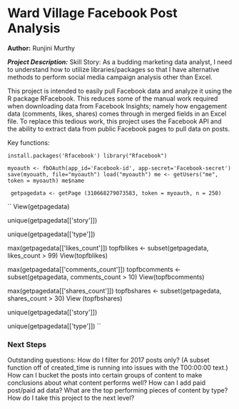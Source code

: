 # Ward Village Facebook Post Analysis

**Author:** Runjini Murthy

__*Project Description:*__
Skill Story: As a budding marketing data analyst, I need to understand how to utilize libraries/packages so that I have alternative methods to perform social media campaign analysis other than Excel.

This project is intended to easily pull Facebook data and analyze it using the R package RFacebook.  This reduces some of the manual work required when downloading data from Facebook Insights; namely how engagement data (comments, likes, shares) comes through in merged fields in an Excel file.  To replace this tedious work, this project uses the Facebook API and the ability to extract data from public Facebook pages to pull data on posts.  

Key functions:

`` install.packages('Rfacebook')
library("Rfacebook") ``

`` myoauth <- fbOAuth(app_id='Facebook-id', app-secret='Facebook-secret')
save(myouath, file="myoauth")
load("myoauth")
me <- getUsers("me", token = myoauth)
me$name ``

`` getpagedata <- getPage (310668279073583, token = myoauth, n = 250)``

`` View(getpagedata)

unique(getpagedata[['story']])

unique(getpagedata[['type']])

max(getpagedata[['likes_count']])
topfblikes <- subset(getpagedata, likes_count > 99)
View(topfblikes)

max(getpagedata[['comments_count']])
topfbcomments <- subset(getpagedata, comments_count > 10)
View(topfbcomments)

max(getpagedata[['shares_count']])
topfbshares <- subset(getpagedata, shares_count > 30)
View (topfbshares)

unique(getpagedata[['story']])

unique(getpagedata[['type']]) ``

### Next Steps
Outstanding questions:
How do I filter for 2017 posts only? (A subset function off of created_time is running into issues with the T00:00:00 text.)
How can I bucket the posts into certain groups of content to make conclusions about what content performs well?
How can I add paid post/paid ad data?
What are the top performing pieces of content by type?
How do I take this project to the next level?
